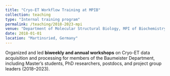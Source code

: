 ```yaml
---
title: "Cryo-ET Workflow Training at MPIB"
collection: teaching
type: "Internal training program"
permalink: /teaching/2018-2023-mpi
venue: "Department of Molecular Structural Biology, MPI of Biochemistry"
date: 2018-01-01
location: "Martinsried, Germany"
---
```


Organized and led **biweekly and annual workshops** on Cryo-ET data acquisition and processing for members of the Baumeister Department, including Master’s students, PhD researchers, postdocs, and project group leaders (2018–2023).
